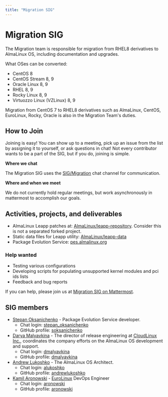```yaml
---
title: "Migration SIG"
---
```


# Migration SIG

The Migration team is responsible for migration from RHEL8 derivatives to AlmaLinux OS, including documentation and upgrades.

What OSes can be converted:
* CentOS 8
* CentOS Stream 8, 9
* Oracle Linux 8, 9
* RHEL 8, 9
* Rocky Linux 8, 9
* Virtuozzo Linux (VZLinux) 8, 9

Migration from CentOS 7 to RHEL8 derivatives such as AlmaLinux, CentOS, EuroLinux, Rocky, Oracle is also in the Migration Team's duties.

## How to Join

Joining is easy! You can show up to a meeting, pick up an issue from the list by assigning it to yourself, or ask questions in chat! Not every contributor wants to be a part of the SIG, but if you do, joining is simple. 

**Where we chat**

The Migration SIG uses the [SIG/Migration](https://chat.almalinux.org/almalinux/channels/migration) chat channel for communication.

**Where and when we meet**

We do not currently hold regular meetings, but work asynchronously in mattermost to accomplish our goals.

## Activities, projects, and deliverables

* AlmaLinux Leapp patches at: [AlmaLinux/leapp-repository](https://github.com/AlmaLinux/leapp-repository/tree/almalinux). Consider this is not a separated forked project.
* Static data files for Leapp utility: [AlmaLinux/leapp-data](https://github.com/AlmaLinux/leapp-data)
* Package Evolution Service: [pes.almalinux.org](https://pes.almalinux.org)

### Help wanted

* Testing various configurations
* Developing scripts for populating unsupported kernel modules and pci ids lists
* Feedback and bug reports

If you can help, please join us at [Migration SIG on Mattermost](https://chat.almalinux.org/almalinux/channels/migration).

## SIG members

* [Stepan Oksanichenko](mailto:soksanichenko@cloudlinux.com) - Package Evolution Service developer.
   * Chat login: [stepan_oksanichenko](https://chat.almalinux.org/almalinux/messages/@stepan_oksanichenko)
   * GitHub profile: [soksanichenko](https://github.com/soksanichenko)
* [Darya Malyavkina](mailto:dmalyavkina@almalinux.org) - The director of release engineering at [CloudLinux Inc.](https://cloudlinux.com/), coordinates the company efforts on the AlmaLinux OS development and support.
  * Chat login: [dmalyavkina](https://chat.almalinux.org/almalinux/messages/@dmalyavkina)
  * GitHub profile: [dmalyavkina](https://github.com/dmalyavkina)
* [Andrew Lukoshko](mailto:alukoshko@almalinux.org) - The AlmaLinux OS Architect.
  * Chat login: [alukoshko](https://chat.almalinux.org/almalinux/messages/@alukoshko)
  * GitHub profile: [andrewlukoshko](https://github.com/andrewlukoshko)
* [Kamil Aronowski](mailto:ka@euro-linux.com) - [EuroLinux](https://euro-linux.com) DevOps Engineer
  * Chat login: [aronowski](https://chat.almalinux.org/almalinux/messages/@aronowski)
  * GitHub profile: [aronowski](https://github.com/aronowski)
